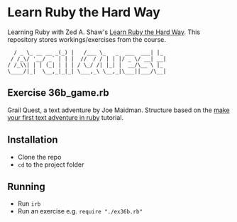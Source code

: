 # Learn Ruby the Hard Way

Learning Ruby with Zed A. Shaw's [Learn Ruby the Hard Way](https://learnrubythehardway.org/). This repository stores workings/exercises from the course.

```   ___           _ _     ____                 _
  / _ \_ __ __ _(_) |   /___ \_   _  ___  ___| |_
 / /_\/ '__/ _` | | |  //  / / | | |/ _ \/ __| __|
/ /_\\| | | (_| | | | / \_/ /| |_| |  __/\__ \ |_
\____/|_|  \__,_|_|_| \___,_\ \__,_|\___||___/\__|
```
## Exercise 36b_game.rb
Grail Quest, a text adventure by Joe Maidman. Structure based on the [make your first text adventure in ruby](https://www.gitbook.com/book/jsrn/make-your-first-text-adventure-in-ruby/details) tutorial.

## Installation
- Clone the repo
- `cd` to the project folder

## Running
- Run `irb`
- Run an exercise e.g. `require "./ex36b.rb"`

